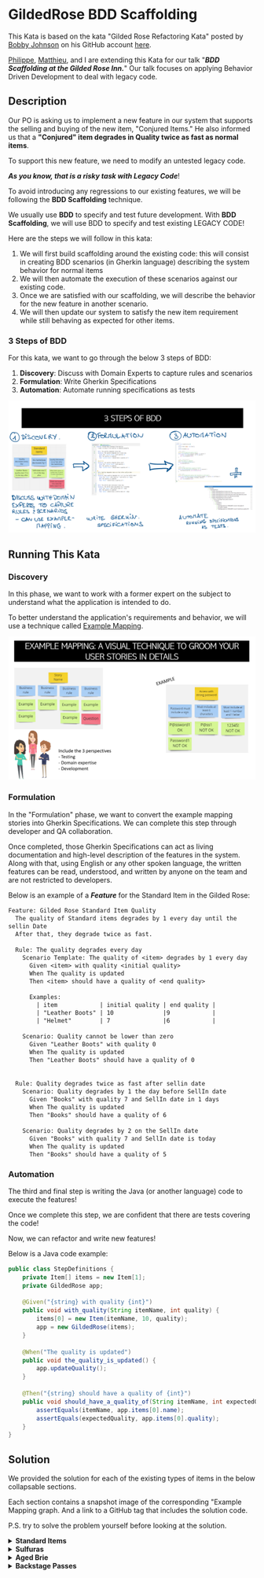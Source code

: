 # GildedRose BDD Scaffolding

This Kata is based on the kata "Gilded Rose Refactoring Kata" posted by
[Bobby Johnson](https://github.com/NotMyself) on his GitHub account
[here](https://github.com/NotMyself/GildedRose).

[Philippe](https://github.com/philou), [Matthieu](https://github.com/mattrussa), and I are
extending this Kata for our talk "**_BDD Scaffolding at the Gilded Rose Inn._**" Our talk focuses
on applying Behavior Driven Development to deal with legacy code.

## Description

Our PO is asking us to implement a new feature in our system that supports the selling and
buying of the new item, "Conjured Items." He also informed us that a **"Conjured" item degrades
in Quality twice as fast as normal items**.

To support this new feature, we need to modify an untested legacy code.

_**As you know, that is a risky task with Legacy Code**_!

To avoid introducing any regressions to our existing features, we will be following the
**BDD Scaffolding** technique.

We usually use **BDD** to specify and test future development. With **BDD Scaffolding**, we will
use BDD to specify and test existing LEGACY CODE!

Here are the steps we will follow in this kata:
1. We will first build scaffolding around the existing code: this will consist in creating BDD scenarios (in Gherkin language) describing the system behavior for normal items
2. We will then automate the execution of these scenarios against our existing code.
3. Once we are satisfied with our scaffolding, we will describe the behavior for the new feature in another scenario.
4. We will then update our system to satisfy the new item requirement while still behaving as expected for other items.

### 3 Steps of BDD

For this kata, we want to go through the below 3 steps of BDD:
1. **Discovery**: Discuss with Domain Experts to capture rules and scenarios
2. **Formulation**: Write Gherkin Specifications
3. **Automation**: Automate running specifications as tests

![3 Steps of BDD](./images/ThreeStepsOfBDD.png)

## Running This Kata

### Discovery

In this phase, we want to work with a former expert on the subject to understand what the application
is intended to do.

To better understand the application's requirements and behavior, we will use a technique called
[Example Mapping](https://cucumber.io/blog/bdd/example-mapping-introduction/).

![Example Mapping](./images/ExampleMapping.png)

### Formulation

In the "Formulation" phase, we want to convert the example mapping stories into Gherkin Specifications.
We can complete this step through developer and QA collaboration.

Once completed, those Gherkin Specifications can act as living documentation and high-level
description of the features in the system. Along with that, using English or any other spoken
language, the written features can be read, understood, and written by anyone on the team and
are not restricted to developers.


Below is an example of a _**Feature**_ for the Standard Item in the Gilded Rose:
```gherkin
Feature: Gilded Rose Standard Item Quality
  The quality of Standard items degrades by 1 every day until the sellin Date
  After that, they degrade twice as fast.

  Rule: The quality degrades every day
    Scenario Template: The quality of <item> degrades by 1 every day
      Given <item> with quality <initial quality>
      When The quality is updated
      Then <item> should have a quality of <end quality>

      Examples:
        | item            | initial quality | end quality |
        | "Leather Boots" | 10              |9            |
        | "Helmet"        | 7               |6            |

    Scenario: Quality cannot be lower than zero
      Given "Leather Boots" with quality 0
      When The quality is updated
      Then "Leather Boots" should have a quality of 0


  Rule: Quality degrades twice as fast after sellin date
    Scenario: Quality degrades by 1 the day before SellIn date
      Given "Books" with quality 7 and SellIn date in 1 days
      When The quality is updated
      Then "Books" should have a quality of 6

    Scenario: Quality degrades by 2 on the SellIn date
      Given "Books" with quality 7 and SellIn date is today
      When The quality is updated
      Then "Books" should have a quality of 5

```
### Automation

The third and final step is writing the Java (or another language) code to execute the features!

Once we complete this step, we are confident that there are tests covering the code!

Now, we can refactor and write new features!

Below is a Java code example:
```java
public class StepDefinitions {
    private Item[] items = new Item[1];
    private GildedRose app;

    @Given("{string} with quality {int}")
    public void with_quality(String itemName, int quality) {
        items[0] = new Item(itemName, 10, quality);
        app = new GildedRose(items);
    }

    @When("The quality is updated")
    public void the_quality_is_updated() {
        app.updateQuality();
    }

    @Then("{string} should have a quality of {int}")
    public void should_have_a_quality_of(String itemName, int expectedQuality) {
        assertEquals(itemName, app.items[0].name);
        assertEquals(expectedQuality, app.items[0].quality);
    }
}
```

## Solution

We provided the solution for each of the existing types of items in the below collapsable sections.

Each section contains a snapshot image of the corresponding "Example Mapping graph. And a link to a GitHub tag that includes the solution code.

P.S. try to solve the problem yourself before looking at the solution.

<details>
<summary><b>Standard Items</b></summary>

View the solution code on the tag [StandardItems](https://github.com/aatwi/GildedRose-BDD/tree/StandardItems).

![Standard Items](./images/ExampleMapping-StandardItems.png)

</details>

<details>
<summary><b>Sulfuras</b></summary>

View the solution code on the tag [Sulfuras](https://github.com/aatwi/GildedRose-BDD/tree/Sulfuras).

![Sulfuras](./images/ExampleMapping-Sulfuras.png)

</details>


<details>
<summary><b>Aged Brie</b></summary>

View the solution code on the tag [AgedBrie](https://github.com/aatwi/GildedRose-BDD/tree/AgedBrie).

![Aged Brie](./images/ExampleMapping-AgedBrie.png)

</details>

<details>
<summary><b>Backstage Passes</b></summary>

View the solution code on the tag [Backstage-Passes](https://github.com/aatwi/GildedRose-BDD/tree/Backstage-Passes).

![Backstage Passes](./images/ExampleMapping-BackstagePasses.png)

</details>


